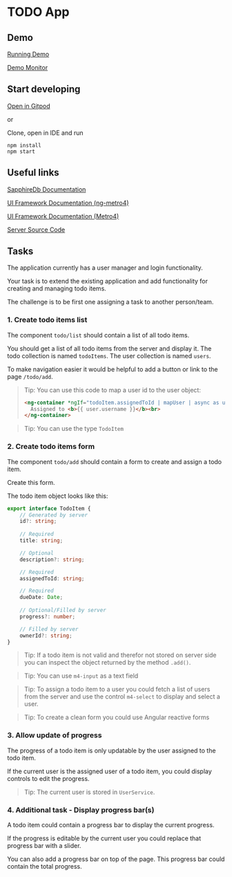 # TODO App

## Demo

[Running Demo](https://mjanatzek.github.io/SapphireDb-TodoClient/demo/)

[Demo Monitor](https://mjanatzek.github.io/SapphireDb-TodoClient/monitor/)

## Start developing

[Open in Gitpod](https://gitpod.io/#https://github.com/mjanatzek/SapphireDb-TodoClient)

or

Clone, open in IDE and run

````
npm install
npm start
````

## Useful links

[SapphireDb Documentation](https://sapphire-db.com/start/main)

[UI Framework Documentation (ng-metro4)](https://morrisjdev.github.io/ng-metro4/#/)

[UI Framework Documentation (Metro4)](https://metroui.org.ua/)

[Server Source Code](https://github.com/mjanatzek/SapphireDb-TodoServer)

## Tasks

The application currently has a user manager and login functionality.

Your task is to extend the existing application and add functionality for creating and managing todo items.

The challenge is to be first one assigning a task to another person/team.

### 1. Create todo items list

The component `todo/list` should contain a list of all todo items.

You should get a list of all todo items from the server and display it.
The todo collection is named `todoItems`.
The user collection is named `users`.

To make navigation easier it would be helpful to add a button or link to the page `/todo/add`.

> Tip: You can use this code to map a user id to the user object:
> ````html
> <ng-container *ngIf="todoItem.assignedToId | mapUser | async as user">
>   Assigned to <b>{{ user.username }}</b><br>
> </ng-container>
> ````
 
> Tip: You can use the type `TodoItem`

### 2. Create todo items form

The component `todo/add` should contain a form to create and assign a todo item.

Create this form.

The todo item object looks like this:

````typescript
export interface TodoItem {
    // Generated by server
    id?: string;
    
    // Required
    title: string;

    // Optional
    description?: string;

    // Required
    assignedToId: string;

    // Required
    dueDate: Date;
    
    // Optional/Filled by server
    progress?: number;

    // Filled by server
    ownerId?: string;
}
````

> Tip: If a todo item is not valid and therefor not stored on server side you can inspect the object returned by the method `.add()`. 

> Tip: You can use `m4-input` as a text field

> Tip: To assign a todo item to a user you could fetch a list of users from the server and use the control
> `m4-select` to display and select a user.

> Tip: To create a clean form you could use Angular reactive forms

### 3. Allow update of progress

The progress of a todo item is only updatable by the user assigned to the todo item.

If the current user is the assigned user of a todo item, you could display controls to edit the progress.

> Tip: The current user is stored in `UserService`.

### 4. Additional task - Display progress bar(s)

A todo item could contain a progress bar to display the current progress.

If the progress is editable by the current user you could replace that progress bar with a slider.

You can also add a progress bar on top of the page.
This progress bar could contain the total progress.

